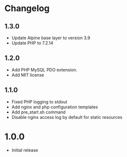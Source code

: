 # Changelog

## 1.3.0

- Update Alpine base layer to version 3.9
- Update PHP to 7.2.14

## 1.2.0
- Add PHP MySQL PDO extension.
- Add MIT license

## 1.1.0
- Fixed PHP logging to stdout
- Add nginx and php configuration templates
- Add pre_start.sh command
- Disable nginx access log by default for static resources

# 1.0.0
- Initial release

